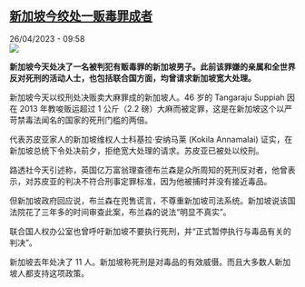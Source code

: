 <!--1682496902000-->
[新加坡今绞处一贩毒罪成者](https://www.rfi.fr/cn/%E4%BA%9A%E6%B4%B2/20230426-%E6%96%B0%E5%8A%A0%E5%9D%A1%E4%BB%8A%E7%BB%9E%E5%A4%84%E4%B8%80%E8%B4%A9%E6%AF%92%E7%BD%AA%E6%88%90%E8%80%85)
------

<div>26/04/2023 - 09:58</div><img src="https://s.rfi.fr/media/display/22168818-e408-11ed-83a5-005056bf30b7/w:1280/p:16x9/xjpt26.jpg"><p><strong>新加坡今天处决了一名被判犯有贩毒罪的新加坡男子。此前该罪嫌的亲属和全世界反对死刑的活动人士，也包括联合国方面，均曾请求新加坡宽大处理。                    </strong></p><div><p>新加坡今天以绞刑处决贩卖大麻罪成的新加坡人。46 岁的 Tangaraju Suppiah 因在 2013 年教唆贩运超过 1 公斤（2.2 磅）大麻而被定罪，这是在新加坡这个以严苛禁毒法闻名的国家的死刑门槛的两倍。</p><p>代表苏皮亚家人的新加坡维权人士科基拉·安纳马莱 (Kokila Annamalai) 证实，在新加坡总统下令处决前夕，拒绝宽大处理的请求。苏皮亚已被处以绞刑。</p><p>路透社今天引述称，英国亿万富翁理查德布兰森是众所周知的死刑反对者，他曾表示，对苏皮亚的判决不符合刑事定罪标准，因为他被捕时并没有接近毒品。</p><p>但新加坡政府回应说，布兰森在兜售谎言，不尊重新加坡司法系统。新加坡说该国法院花了三年多的时间审查此案，布兰森的说法“明显不真实”。</p><p>联合国人权办公室也曾呼吁新加坡不要执行死刑，并“正式暂停执行与毒品有关的判决”。</p><p>新加坡去年处决了 11 人。新加坡称死刑是对毒品的有效威慑。而且大多数人新加坡人都支持这项政策。</p><div data-selfpromo-newsletter></div><div data-selfpromo-app></div></div>
